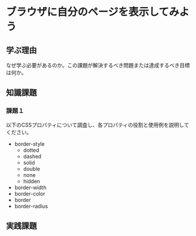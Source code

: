 # ブラウザに自分のページを表示してみよう

## 学ぶ理由

なぜ学ぶ必要があるのか。この課題が解決するべき問題または達成するべき目標は何か。

## 知識課題

### 課題１

以下のCSSプロパティについて調査し、各プロパティの役割と使用例を説明してください。

- border-style
  - dotted
  - dashed
  - solid
  - double
  - none
  - hidden
- border-width
- border-color
- border
- border-radius

## 実践課題
